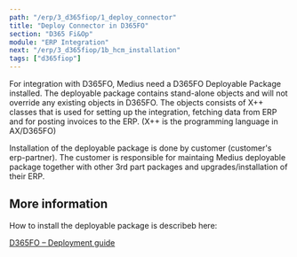 ```yaml
---
path: "/erp/3_d365fiop/1_deploy_connector"
title: "Deploy Connector in D365FO"
section: "D365 Fi&Op"
module: "ERP Integration"
next: "/erp/3_d365fiop/1b_hcm_installation"
tags: ["d365fiop"]
---
```

For integration with D365FO, Medius need a D365FO Deployable Package installed. The deployable package contains stand-alone objects and will not override any existing objects in D365FO. The objects consists of X++ classes that is used for setting up the integration, fetching data from ERP and for posting invoices to the ERP. (X++ is the programming language in AX/D365FO)

Installation of the deployable package is done by customer (customer's erp-partner). The customer is responsible for maintaing Medius deployable package together with other 3rd part packages and upgrades/installation of their ERP.

## More information ## 
How to install the deployable package is describeb here:

[D365FO – Deployment guide](https://success.mediusflow.com/documentation/cts-documentation/Cloud-Connectors/D365FO/D365FO_technical/D365FO_deploymentguide/ "LCS Deployment guide")